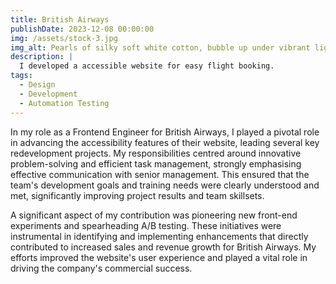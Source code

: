 ```yaml
---
title: British Airways
publishDate: 2023-12-08 00:00:00
img: /assets/stock-3.jpg
img_alt: Pearls of silky soft white cotton, bubble up under vibrant lighting
description: |
  I developed a accessible website for easy flight booking.
tags:
  - Design
  - Development
  - Automation Testing
---
```

In my role as a Frontend Engineer for British Airways, I played a pivotal role in advancing the accessibility features of their website, leading several key redevelopment projects. My responsibilities centred around innovative problem-solving and efficient task management, strongly emphasising effective communication with senior management. This ensured that the team's development goals and training needs were clearly understood and met, significantly improving project results and team skillsets.

A significant aspect of my contribution was pioneering new front-end experiments and spearheading A/B testing. These initiatives were instrumental in identifying and implementing enhancements that directly contributed to increased sales and revenue growth for British Airways. My efforts improved the website's user experience and played a vital role in driving the company's commercial success.

